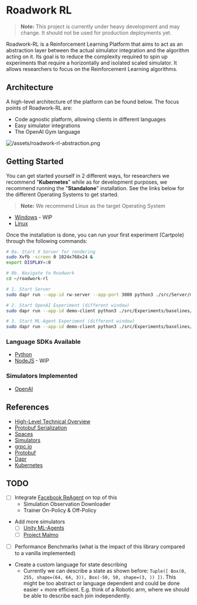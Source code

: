 # Roadwork RL

> **Note:** This project is currently under heavy development and may change. It should not be used for production deployments yet.

Roadwork-RL is a Reinforcement Learning Platform that aims to act as an abstraction layer between the actual simulator integration and the algorithm acting on it. Its goal is to reduce the complexity required to spin up experiments that require a horizontally and isolated scaled simulator. It allows researchers to focus on the Reinforcement Learning algorithms.

## Architecture

A high-level architecture of the platform can be found below. The focus points of Roadwork-RL are:
* Code agnostic platform, allowing clients in different languages
* Easy simulator integrations
* The OpenAI Gym language

![/assets/roadwork-rl-abstraction.png](./assets/roadwork-rl-abstraction.png)

## Getting Started

You can get started yourself in 2 different ways, for researchers we recommend "**Kubernetes**" while as for development purposes, we recommend running the "**Standalone**" installation. See the links below for the different Operating Systems to get started.

> **Note:** We recommend Linux as the target Operating System

* [Windows](./docs/getting-started/windows.md) - WIP
* [Linux](./docs/getting-started/linux.md)

Once the installation is done, you can run your first experiment (Cartpole) through the following commands:

```bash
# 0a. Start X Server for rendering
sudo Xvfb -screen 0 1024x768x24 &
export DISPLAY=:0

# 0b. Navigate to Roadwork
cd ~/roadwork-rl

# 1. Start Server
sudo dapr run --app-id rw-server --app-port 3000 python3 ./src/Server/main.py

# 2. Start OpenAI Experiment (different window)
sudo dapr run --app-id demo-client python3 ./src/Experiments/baselines/cartpole/train.py

# 3. Start ML-Agent Experiment (different window)
sudo dapr run --app-id demo-client python3 ./src/Experiments/baselines/cartpole-agent/train.py
```

### Language SDKs Available

* [Python](./docs/sdk/python.md)
* [NodeJS](./docs/sdk/node.md) - WIP

### Simulators Implemented

* [OpenAI](https://github.com/openai/gym)

## References

* [High-Level Technical Overview](./docs/technical.md)
* [Protobuf Serialization](./docs/protobuf.md)
* [Spaces](./docs/spaces.md)
* [Simulators](./docs/simulators.md)
* [grpc.io](https://grpc.io)
* [Protobuf](https://github.com/protocolbuffers/protobuf)
* [Dapr](https://github.com/dapr/dapr)
* [Kubernetes](https://github.com/kubernetes/kubernetes)

## TODO

- [ ] Integrate [Facebook ReAgent](https://github.com/facebookresearch/ReAgent) on top of this
    * Simulation Observation Downloader
    * Trainer On-Policy & Off-Policy
- Add more simulators
  - [ ] [Unity ML-Agents](https://github.com/Unity-Technologies/ml-agents)
  - [ ] [Project Malmo](https://www.microsoft.com/en-us/research/project/project-malmo/)
- [ ] Performance Benchmarks (what is the impact of this library compared to a vanilla implemented)
* Create a custom language for state describing
    * Currently we can describe a state as shown before: `Tuple([ Box(0, 255, shape=(64, 64, 3)), Box(-50, 50, shape=(3, )) ])`. This might be too abstract or language dependent and could be done easier + more efficient. E.g. think of a Robotic arm, where we should be able to describe each join independently.